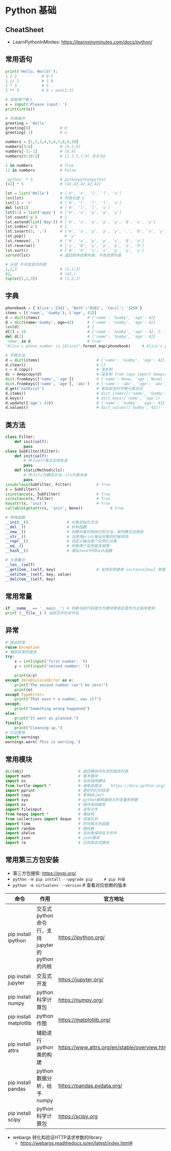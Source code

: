 # Python 基础

## CheatSheet

- LearnPythonInMinites: <https://learnxinyminutes.com/docs/python/>

## 常用语句

```python
print('Hello, World!');
1 / 2           # 0.5
1 // 2          # 1.0
2 * 3           # 6
2 ** 3          # 8 = pow(2,3)

# 读取用户输入
x = input('Please input: ')
print(int(x))

# 列表操作
greeting = 'Hello'
greeting[0]             # H
greeting[-1]            # o

numbers = [1,2,3,4,5,6,7,8,9,10]
numbers[3:6]            # [4,5,6]
numbers[-3:-1]          # [8,9]
numbers[0:10:2]         # [1,3,5,7,9] 步长为2

1 in numbers            # True
11 in numbers           # False

'python' * 3            # pythonpythonpython
[42] * 5                # [42,42,42,42,42]

lst = list('Hello')     # ['H', 'e', 'l', 'l', 'o']
len(lst)                # 列表长度 5
lst[1] = 'r'            # ['H', 'r', 'l', 'l', 'o']
del lst[1]              # ['H', 'l', 'l', 'o']
lst[1:] = list('appy')  # ['H', 'a', 'p', 'p', 'y']
lst.count('p')          # 2
lst.extend(list('Boy')) # ['H', 'a', 'p', 'p', 'y', 'B', 'o', 'y']
lst.index('a')          # 1
lst.insert(5, ',')      # ['H', 'a', 'p', 'p', 'y', ',', 'B', 'o', 'y']
lst.pop()                 # 'y'
lst.remove(',')         # ['H', 'a', 'p', 'p', 'y', 'B', 'o']
lst.reverse()           # ['o', 'B', 'y', 'p', 'p', 'a', 'H']
lst.sort()              # ['B', 'H', 'a', 'o', 'p', 'p', 'y']
sorted(lst)             # 返回排序结果列表，不改变原列表

# 元组 不可改变的列表
1,2,3                   # (1,2,3)
42,                     # (42,)
tuple([1,2,3])          # (1,2,3)
```

## 字典

```python
phonebook = {'Alice':'2341', 'Beth':'9102', 'Cecil': '3258'}
items = [('name', 'Gumby'), ('age', 42)]
d = dict(items)                     # {'name': 'Gumby', 'age': 42}
d = dict(name='Gumby', age=42)      # {'name': 'Gumby', 'age': 42}
len(d)                              # 2
d[2] = 10                           # {'name': 'Gumby', 'age': 42, 2: 10}
del d[2]                            # {'name': 'Gumby', 'age': 42}
'name' in d                         # true
"Alice's phone number is {Alice}".format_map(phonebook)     # Alice's phone number is 2341

# 字典方法
d = dict(items)                         # {'name': 'Gumby', 'age': 42}
d.clear()                               # {}
c = d.copy()                            # 浅复制
dc = deepcopy(d)                        # 深复制 from copy import deepcopy
dict.fromkeys(['name', 'age'])          # {'name': None, 'age': None}
dict.fromkeys(['name', 'age'], 'abc')   # {'name': 'abc', 'age': 'abc'}
d.get('notExist')                       # 更加安全的字典元素访问
d.items()                               # dict_items([('name', 'Gumby'), ('age', 42)])
d.keys()                                # dict_keys(['name', 'age'])
d.update({'age': 43})                   # {'name': 'Gumby', 'age': 43}
d.values()                              # dict_values(['Gumby', 43])

```

## 类方法

```python
class Filter:
    def init(self):
        pass
class SubFilter(Filter):
    def init(self):
        # 传入self表示实例本身
        pass
    def staticMethod(cls):
        # 传入cls为静态方法，cls为类本身
        pass
issubclass(SubFilter, Filter)           # True
s = SubFilter()
isinstance(s, SubFilter)                # True
isinstance(s, Filter)                   # True
hasattr(s, 'init')                      # True
callable(getattr(s, 'init', None))            # True

# 特殊函数
__init__()                 # 对象初始化方法
__del__()                  # 析构函数
__new__()                  # 创建对象时候执行的方法，单列模式会用到
__str__()                  # 当使用print输出对象的时候调用
__repr__()                 # 自定义输出某个实例化对象
__eq__()                   # 判断两个实例是否相等
__hash__()                 # 类似Java中的hash函数

# 元素集合
__len__(self)
__getitem__(self, key)                  # 支持实例使用 instance[key] 取值
__setitem__(self, key, value)
__delitem__(self, key)

```

## 常用常量

```python
if __name__ == '__main__': # 判断当前代码是作为模块使用还是作为主程序使用
print (__file__) # 当前文件的文件名
```

## 异常

```python
# 抛出异常
raise Exception
# 捕获异常的使用
try:
    x = int(input('first number: '))
    y = int(input('second number: '))

    print(x/y)
except ZeroDivisionError as e:
    print("The second number can't be zero!")
    print(e)
except TypeError:
    print("That wasn't a number, was it?")
except:
    print("Something wrong happened")
else:
    print("It went as planned.")
finally:
    print("Cleaning up.")
# 打出警告
import warnings
warnings.warn('This is warning.')
```

## 常用模块

```python
dir(obj)                        # 返回模块中包含的属性列表
import math                     # 算术模块
import os                       # 系统调用模块
from turtle import *            # 海龟绘图法    https://docs.python.org/3/library/turtle.html
import pprint                   # 更好的打印信息
import copy                     # 复制object
import sys                      # python解释器相关的变量和参数
import os                       # 操作系统服务
import fileinput                # 读写文件
from heapq import *             # 堆结构
from collections import deque   # 双端队列
import time                     # 时间相关的函数
import random                   # 随机数
import shelve                   # 将对象保存在文件中
import json                     # json模块
import re                       # 正则表达式模块

```

## 常用第三方包安装

- 第三方包搜索: <https://pypi.org/>
- `python -m pip install --upgrade pip     # pip 升级`
- `python -m virtualenv --version`         # 查看对应依赖的版本

| 命令                   | 作用                                                | 官方地址                                        |
| ---------------------- | --------------------------------------------------- | ----------------------------------------------- |
| pip install ipython    | 交互式 python 命令行，支持 jupyter 的 python 的内核 | <https://ipython.org/>                          |
| pip install jupyter    | 交互式开发                                          | <https://jupyter.org/>                          |
| pip install numpy      | python 科学计算包                                   | <https://numpy.org/>                            |
| pip install matplotlib | python 作图                                         | <https://matplotlib.org/>                       |
| pip install attrs      | 辅助进行 python 类的构建                            | <https://www.attrs.org/en/stable/overview.html> |
| pip install pandas     | python数据分析，给予numpy                           | <https://pandas.pydata.org/>                    |
| pip install scipy      | python 科学计算包                                   | <https://scipy.org>                            |


- webargs 转化和验证HTTP请求参数的library
  - <https://webargs.readthedocs.io/en/latest/index.html#>

